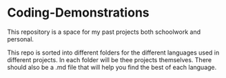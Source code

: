 # Coding-Demonstrations
This repository is a space for my past projects both schoolwork and personal.

This repo is sorted into different folders for the different languages used in different projects. In each folder will be thee projects themselves. There should also be a .md file that will help you find the best of each language.
